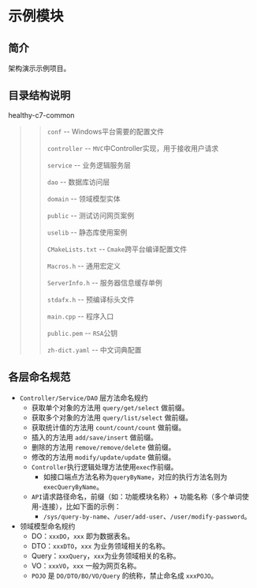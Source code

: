 
# 示例模块

## 简介
架构演示示例项目。

## 目录结构说明
healthy-c7-common

> > `conf` -- Windows平台需要的配置文件
>>
> > `controller` -- `MVC`中Controller实现，用于接收用户请求
> >
> > `service` -- 业务逻辑服务层
> >
> > `dao` -- 数据库访问层
> >
> > `domain`  -- 领域模型实体
> >
> > `public` -- 测试访问网页案例
> >
> > `uselib` -- 静态库使用案例
> >
> > `CMakeLists.txt` -- `Cmake`跨平台编译配置文件
> >
> > `Macros.h` -- 通用宏定义
> >
> > `ServerInfo.h` -- 服务器信息缓存单例
> >
> > `stdafx.h` -- 预编译标头文件
> >
> > `main.cpp` -- 程序入口
> >
> > `public.pem` -- `RSA`公钥
> >
> > `zh-dict.yaml` -- 中文词典配置

## 各层命名规范

- `Controller/Service/DAO` 层方法命名规约
  - 获取单个对象的方法用 `query/get/select` 做前缀。
  - 获取多个对象的方法用 `query/list/select` 做前缀。
  - 获取统计值的方法用 `count/count/count` 做前缀。
  - 插入的方法用 `add/save/insert` 做前缀。
  - 删除的方法用 `remove/remove/delete` 做前缀。
  - 修改的方法用 `modify/update/update` 做前缀。
  - `Controller`执行逻辑处理方法使用`exec`作前缀。
    - 如接口端点方法名称为`queryByName`，对应的执行方法名则为`execQueryByName`。
  - `API`请求路径命名，前缀（如：功能模块名称）+ 功能名称（多个单词使用-连接），比如下面的示例：
    - `/sys/query-by-name`、`/user/add-user`、`/user/modify-password`。
- 领域模型命名规约
  - DO：`xxxDO`，`xxx` 即为数据表名。
  - DTO：`xxxDTO`，`xxx` 为业务领域相关的名称。
  - Query：`xxxQuery`，`xxx`为业务领域相关的名称。
  - VO：`xxxVO`，`xxx` 一般为网页名称。
  - `POJO` 是 `DO/DTO/BO/VO/Query` 的统称，禁止命名成 `xxxPOJO`。